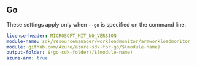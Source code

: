 ## Go

These settings apply only when `--go` is specified on the command line.

``` yaml $(go) && $(track2)
license-header: MICROSOFT_MIT_NO_VERSION
module-name: sdk/resourcemanager/workloadmonitor/armworkloadmonitor
module: github.com/Azure/azure-sdk-for-go/$(module-name)
output-folder: $(go-sdk-folder)/$(module-name)
azure-arm: true
```
